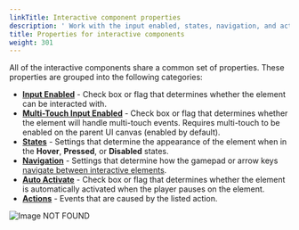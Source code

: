 ```yaml
---
linkTitle: Interactive component properties
description: ' Work with the input enabled, states, navigation, and action properties of the UI Editor in O3DE. '
title: Properties for interactive components
weight: 301
---
```


All of the interactive components share a common set of properties. These properties are grouped into the following categories:
+ [**Input Enabled**](./components-interactive-properties-input) - Check box or flag that determines whether the element can be interacted with.
+ [**Multi-Touch Input Enabled**](./components-interactive-properties-multitouch-input) - Check box or flag that determines whether the element will handle multi-touch events. Requires multi-touch to be enabled on the parent UI canvas (enabled by default).
+ [**States**](./components-interactive-properties-states) - Settings that determine the appearance of the element when in the **Hover**, **Pressed**, or **Disabled** states.
+ [**Navigation**](./components-interactive-properties-navigation) - Settings that determine how the gamepad or arrow keys [navigate between interactive elements](/docs/user-guide/interactivity/user-interface/editor/components/components-firstfocus).
+ [**Auto Activate**](./components-autoactivate) - Check box or flag that determines whether the element is automatically activated when the player pauses on the element.
+ [**Actions**](./components-actions) - Events that are caused by the listed action.

![Image NOT FOUND](/images/user-guide/interactivity/user-interface/editor/components/ui-editor-components-interactive-properties.png)
